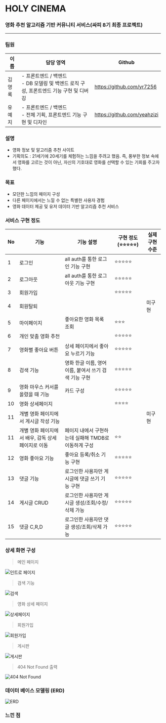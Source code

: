 # HOLY CINEMA

### 영화 추천 알고리즘 기반 커뮤니티 서비스(싸피 8기 최종 프로젝트)

***

### 팀원

| 이름  | 담당 영역                                                     | Github                      |
| --- | --------------------------------------------------------- | --------------------------- |
| 김영록 | - 프론트엔드 / 백엔드<br/>- DB 모델링 및 백엔드 로직 구성, 프론트엔드 기능 구현 및 디버깅 | https://github.com/yr7256   |
| 유예지 | - 프론트엔드 / 백엔드<br/>- 전체 기획, 프론트엔드 기능 구현 및 디자인                               | https://github.com/yeahzizi |

### 설명

- 영화 정보 및 알고리즘 추천 사이트
- 기획의도 : 21세기에 20세기를 체험하는 느낌을 주려고 했음. 즉, 풍부한 정보 속에서 영화를 고르는 것이 아닌, 자신의 기호대로 영화를 선택할 수 있는 기회를 주고자 했다. 

### 목표

- 모던한 느낌의 페이지 구성
- 다른 페이지에서는 느낄 수 없는 특별한 사용자 경험
- 영화 데이터 제공 및 유저 데이터 기반 알고리즘 추천 서비스

### 서비스 구현 정도

| No  | 기능                           | 기능 설명                                                 | 구현 정도(⭐⭐⭐⭐⭐) | 실제 구현 수준 |
| --- | ---------------------------- | ----------------------------------------------------- | ------------ | -------- |
| 1   | 로그인                          | all auth를 통한 로그인 기능 구현                                | ⭐⭐⭐⭐⭐        |          |
| 2   | 로그아웃                         | all auth를 통한 로그아웃 기능 구현                               | ⭐⭐⭐⭐⭐        |          |
| 3   | 회원가입                         |                                                       | ⭐⭐⭐⭐⭐        |          |
| 4   | 회원탈퇴                         |                                                       |              | 미구현      |
| 5   | 마이페이지                        | 좋아요한 영화 목록 조회                                         | ⭐⭐⭐          |          |
| 6   | 개인 맞춤 영화 추천                  |                                                       | ⭐⭐⭐⭐⭐        |          |
| 7   | 영화별 좋아요 버튼                   | 상세 페이지에서 좋아요 누르기 기능                                   | ⭐⭐⭐⭐⭐        |          |
| 8   | 검색 기능                        | 영화 한글 이름, 영어 이름, 붙여서 쓰기 검색 기능 구현                      | ⭐⭐⭐⭐⭐        |          |
| 9   | 영화 마우스 커서를 올렸을 때 기능          | 카드 구성                                                 | ⭐⭐⭐⭐⭐        |          |
| 10  | 영화 상세페이지                     |                                                       | ⭐⭐⭐⭐         |          |
| 11  | 개별 영화 페이지에서 게시글 작성 기능        |                                                       |              | 미구현      |
| 11  | 개별 영화 페이지에서 배우, 감독 상세페이지로 이동 | 페이지 내에서 구현하는데 실패해 TMDB로 이동하게 구성                       | ⭐⭐           |          |
| 12  | 영화 좋아요 기능                    | 좋아요 등록/취소 기능 구현                                       | ⭐⭐⭐⭐⭐        |          |
| 13  | 댓글 기능                        | 로그인한 사용자만 게시글에 댓글 쓰기 기능 구현                            | ⭐⭐⭐⭐⭐        |          |
| 14  | 게시글 CRUD                     | 로그인한 사용자만 게시글 생성/조회/수정/삭제 가능                   | ⭐⭐⭐⭐⭐        |          |
| 15  | 댓글 C,R,D                     | 로그인한 사용자만 댓글 생성/조회/삭제 가능                  | ⭐⭐⭐⭐⭐        |          |

### 상세 화면 구성

> 메인 페이지

![인트로 페이지](./etc/intro_to_main.gif)

> 검색 기능

![검색](./etc/search.gif)

> 영화 상세 페이지

![상세페이지](./etc/detail.gif)

> 회원가입

![회원가입](./etc/signup.gif)

> 게시판

![게시판](./etc/board.gif)

> 404 Not Found 출력

![404 Not Found](./etc/404notfound.gif)

### 데이터 베이스 모델링 (ERD)

![ERD](./etc/erd.png)

### 느낀 점
